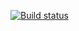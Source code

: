 [![Build status](https://ci.appveyor.com/api/projects/status/oh8fjn2dpawjxdrc?svg=true)](https://ci.appveyor.com/project/Antonina/card-delivery)